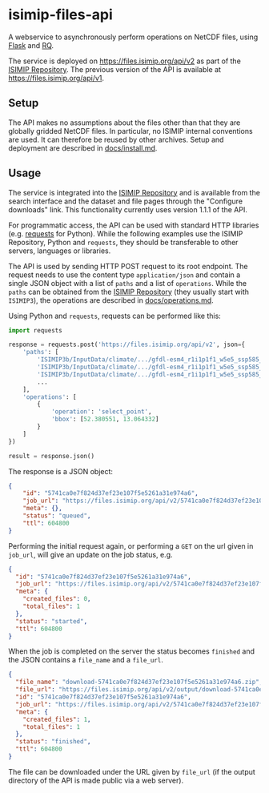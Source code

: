 isimip-files-api
================

A webservice to asynchronously perform operations on NetCDF files, using [Flask](https://palletsprojects.com/p/flask/) and [RQ](https://python-rq.org/).

The service is deployed on https://files.isimip.org/api/v2 as part of the [ISIMIP Repository](https://data.isimip.org). The previous version of the API is available at https://files.isimip.org/api/v1.


Setup
-----

The API makes no assumptions about the files other than that they are globally gridded NetCDF files. In particular, no ISIMIP internal conventions are used. It can therefore be reused by other archives. Setup and deployment are described in [docs/install.md](docs/setup.md).


Usage
-----

The service is integrated into the [ISIMIP Repository](https://data.isimip.org) and is available from the search interface and the dataset and file pages through the "Configure downloads" link. This functionality currently uses version 1.1.1 of the API.

For programmatic access, the API can be used with standard HTTP libraries (e.g. [requests](https://requests.readthedocs.io) for Python). While the following examples use the ISIMIP Repository, Python and `requests`, they should be transferable to other servers, languages or libraries.

The API is used by sending HTTP POST request to its root endpoint. The request needs to use the content type `application/json` and contain a single JSON object with a list of `paths` and a list of `operations`. While the `paths` can be obtained from the [ISIMIP Repository](https://data.isimip.org) (they usually start with `ISIMIP3`), the operations are described in [docs/operations.md](docs/operations.md).

Using Python and `requests`, requests can be performed like this:

```python
import requests

response = requests.post('https://files.isimip.org/api/v2', json={
    'paths': [
        'ISIMIP3b/InputData/climate/.../gfdl-esm4_r1i1p1f1_w5e5_ssp585_tas_global_daily_2015_2020.nc',
        'ISIMIP3b/InputData/climate/.../gfdl-esm4_r1i1p1f1_w5e5_ssp585_tas_global_daily_2021_2030.nc',
        'ISIMIP3b/InputData/climate/.../gfdl-esm4_r1i1p1f1_w5e5_ssp585_tas_global_daily_2031_2031.nc',
        ...
    ],
    'operations': [
        {
            'operation': 'select_point',
            'bbox': [52.380551, 13.064332]
        }
    ]
})

result = response.json()
```

The response is a JSON object:

```json
{
    "id": "5741ca0e7f824d37ef23e107f5e5261a31e974a6",
    "job_url": "https://files.isimip.org/api/v2/5741ca0e7f824d37ef23e107f5e5261a31e974a6",
    "meta": {},
    "status": "queued",
    "ttl": 604800
}
```

Performing the initial request again, or performing a `GET` on the url given in `job_url`, will give an update on the job status, e.g.

```json
{
  "id": "5741ca0e7f824d37ef23e107f5e5261a31e974a6",
  "job_url": "https://files.isimip.org/api/v2/5741ca0e7f824d37ef23e107f5e5261a31e974a6",
  "meta": {
    "created_files": 0,
    "total_files": 1
  },
  "status": "started",
  "ttl": 604800
}
```

When the job is completed on the server the status becomes `finished` and the JSON contains a `file_name` and a `file_url`.

```json
{
  "file_name": "download-5741ca0e7f824d37ef23e107f5e5261a31e974a6.zip",
  "file_url": "https://files.isimip.org/api/v2/output/download-5741ca0e7f824d37ef23e107f5e5261a31e974a6.zip",
  "id": "5741ca0e7f824d37ef23e107f5e5261a31e974a6",
  "job_url": "https://files.isimip.org/api/v2/5741ca0e7f824d37ef23e107f5e5261a31e974a6",
  "meta": {
    "created_files": 1,
    "total_files": 1
  },
  "status": "finished",
  "ttl": 604800
}
```

The file can be downloaded under the URL given by `file_url` (if the output directory of the API is made public via a web server).
